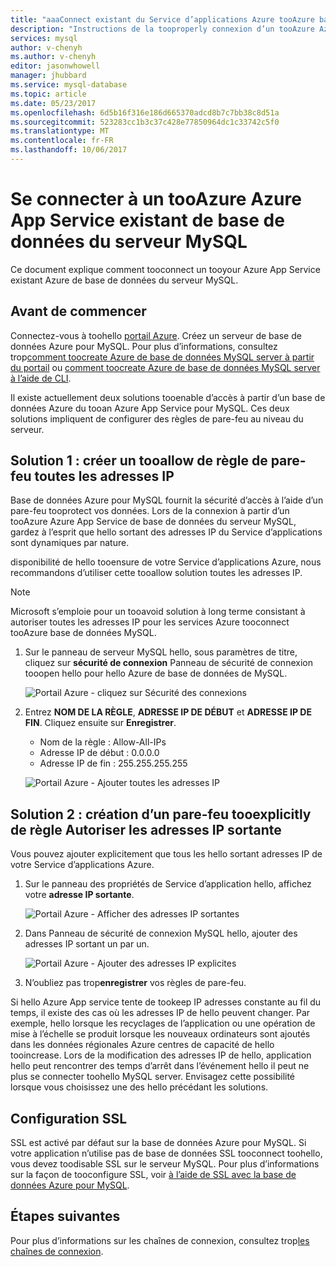 ```yaml
---
title: "aaaConnect existant du Service d’applications Azure tooAzure base de données MySQL | Documents Microsoft"
description: "Instructions de la tooproperly connexion d’un tooAzure Azure App Service existant de base de données pour MySQL"
services: mysql
author: v-chenyh
ms.author: v-chenyh
editor: jasonwhowell
manager: jhubbard
ms.service: mysql-database
ms.topic: article
ms.date: 05/23/2017
ms.openlocfilehash: 6d5b16f316e186d665370adcd8b7c7bb38c8d51a
ms.sourcegitcommit: 523283cc1b3c37c428e77850964dc1c33742c5f0
ms.translationtype: MT
ms.contentlocale: fr-FR
ms.lasthandoff: 10/06/2017
---
```

# <a name="connect-an-existing-azure-app-service-tooazure-database-for-mysql-server"></a>Se connecter à un tooAzure Azure App Service existant de base de données du serveur MySQL
Ce document explique comment tooconnect un tooyour Azure App Service existant Azure de base de données du serveur MySQL.

## <a name="before-you-begin"></a>Avant de commencer
Connectez-vous à toohello [portail Azure](https://portal.azure.com). Créez un serveur de base de données Azure pour MySQL. Pour plus d’informations, consultez trop[comment toocreate Azure de base de données MySQL server à partir du portail](quickstart-create-mysql-server-database-using-azure-portal.md) ou [comment toocreate Azure de base de données MySQL server à l’aide de CLI](quickstart-create-mysql-server-database-using-azure-cli.md).

Il existe actuellement deux solutions tooenable d’accès à partir d’un base de données Azure du tooan Azure App Service pour MySQL. Ces deux solutions impliquent de configurer des règles de pare-feu au niveau du serveur.

## <a name="solution-1---create-a-firewall-rule-tooallow-all-ips"></a>Solution 1 : créer un tooallow de règle de pare-feu toutes les adresses IP
Base de données Azure pour MySQL fournit la sécurité d’accès à l’aide d’un pare-feu tooprotect vos données. Lors de la connexion à partir d’un tooAzure Azure App Service de base de données du serveur MySQL, gardez à l’esprit que hello sortant des adresses IP du Service d’applications sont dynamiques par nature. 

disponibilité de hello tooensure de votre Service d’applications Azure, nous recommandons d’utiliser cette tooallow solution toutes les adresses IP.

> [!NOTE]
> Microsoft s’emploie pour un tooavoid solution à long terme consistant à autoriser toutes les adresses IP pour les services Azure tooconnect tooAzure base de données MySQL.

1. Sur le panneau de serveur MySQL hello, sous paramètres de titre, cliquez sur **sécurité de connexion** Panneau de sécurité de connexion tooopen hello pour hello Azure de base de données de MySQL.

   ![Portail Azure - cliquez sur Sécurité des connexions](./media/howto-manage-firewall-using-portal/1-connection-security.png)

2. Entrez **NOM DE LA RÈGLE**, **ADRESSE IP DE DÉBUT** et **ADRESSE IP DE FIN**. Cliquez ensuite sur **Enregistrer**.
   - Nom de la règle : Allow-All-IPs
   - Adresse IP de début : 0.0.0.0
   - Adresse IP de fin : 255.255.255.255

   ![Portail Azure - Ajouter toutes les adresses IP](./media/howto-connect-webapp/1_2-add-all-ips.png)

## <a name="solution-2---create-a-firewall-rule-tooexplicitly-allow-outbound-ips"></a>Solution 2 : création d’un pare-feu tooexplicitly de règle Autoriser les adresses IP sortante
Vous pouvez ajouter explicitement que tous les hello sortant adresses IP de votre Service d’applications Azure.

1. Sur le panneau des propriétés de Service d’application hello, affichez votre **adresse IP sortante**.

   ![Portail Azure - Afficher des adresses IP sortantes](./media/howto-connect-webapp/2_1-outbound-ip-address.png)

2. Dans Panneau de sécurité de connexion MySQL hello, ajouter des adresses IP sortant un par un.

   ![Portail Azure - Ajouter des adresses IP explicites](./media/howto-connect-webapp/2_2-add-explicit-ips.png)

3. N’oubliez pas trop**enregistrer** vos règles de pare-feu.

Si hello Azure App service tente de tookeep IP adresses constante au fil du temps, il existe des cas où les adresses IP de hello peuvent changer. Par exemple, hello lorsque les recyclages de l’application ou une opération de mise à l’échelle se produit lorsque les nouveaux ordinateurs sont ajoutés dans les données régionales Azure centres de capacité de hello tooincrease. Lors de la modification des adresses IP de hello, application hello peut rencontrer des temps d’arrêt dans l’événement hello il peut ne plus se connecter toohello MySQL server. Envisagez cette possibilité lorsque vous choisissez une des hello précédant les solutions.

## <a name="ssl-configuration"></a>Configuration SSL
SSL est activé par défaut sur la base de données Azure pour MySQL. Si votre application n’utilise pas de base de données SSL tooconnect toohello, vous devez toodisable SSL sur le serveur MySQL. Pour plus d’informations sur la façon de tooconfigure SSL, voir [à l’aide de SSL avec la base de données Azure pour MySQL](howto-configure-ssl.md).

## <a name="next-steps"></a>Étapes suivantes
Pour plus d’informations sur les chaînes de connexion, consultez trop[les chaînes de connexion](howto-connection-string.md).
